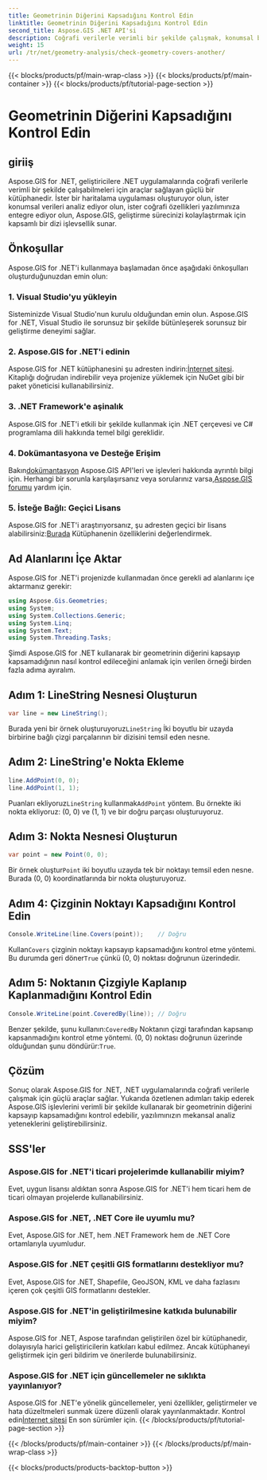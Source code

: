 ```yaml
---
title: Geometrinin Diğerini Kapsadığını Kontrol Edin
linktitle: Geometrinin Diğerini Kapsadığını Kontrol Edin
second_title: Aspose.GIS .NET API'si
description: Coğrafi verilerle verimli bir şekilde çalışmak, konumsal bilgileri analiz etmek ve haritalama özelliklerini .NET uygulamalarınıza entegre etmek için Aspose.GIS for .NET'i nasıl kullanacağınızı öğrenin.
weight: 15
url: /tr/net/geometry-analysis/check-geometry-covers-another/
---
```


{{< blocks/products/pf/main-wrap-class >}}
{{< blocks/products/pf/main-container >}}
{{< blocks/products/pf/tutorial-page-section >}}

# Geometrinin Diğerini Kapsadığını Kontrol Edin

## giriiş
Aspose.GIS for .NET, geliştiricilere .NET uygulamalarında coğrafi verilerle verimli bir şekilde çalışabilmeleri için araçlar sağlayan güçlü bir kütüphanedir. İster bir haritalama uygulaması oluşturuyor olun, ister konumsal verileri analiz ediyor olun, ister coğrafi özellikleri yazılımınıza entegre ediyor olun, Aspose.GIS, geliştirme sürecinizi kolaylaştırmak için kapsamlı bir dizi işlevsellik sunar.
## Önkoşullar
Aspose.GIS for .NET'i kullanmaya başlamadan önce aşağıdaki önkoşulları oluşturduğunuzdan emin olun:
### 1. Visual Studio'yu yükleyin
Sisteminizde Visual Studio'nun kurulu olduğundan emin olun. Aspose.GIS for .NET, Visual Studio ile sorunsuz bir şekilde bütünleşerek sorunsuz bir geliştirme deneyimi sağlar.
### 2. Aspose.GIS for .NET'i edinin
 Aspose.GIS for .NET kütüphanesini şu adresten indirin:[İnternet sitesi](https://releases.aspose.com/gis/net/). Kitaplığı doğrudan indirebilir veya projenize yüklemek için NuGet gibi bir paket yöneticisi kullanabilirsiniz.
### 3. .NET Framework'e aşinalık
Aspose.GIS for .NET'i etkili bir şekilde kullanmak için .NET çerçevesi ve C# programlama dili hakkında temel bilgi gereklidir.
### 4. Dokümantasyona ve Desteğe Erişim
 Bakın[dokümantasyon](https://reference.aspose.com/gis/net/) Aspose.GIS API'leri ve işlevleri hakkında ayrıntılı bilgi için. Herhangi bir sorunla karşılaşırsanız veya sorularınız varsa,[Aspose.GIS forumu](https://forum.aspose.com/c/gis/33) yardım için.
### 5. İsteğe Bağlı: Geçici Lisans
 Aspose.GIS for .NET'i araştırıyorsanız, şu adresten geçici bir lisans alabilirsiniz:[Burada](https://purchase.aspose.com/temporary-license/) Kütüphanenin özelliklerini değerlendirmek.

## Ad Alanlarını İçe Aktar
Aspose.GIS for .NET'i projenizde kullanmadan önce gerekli ad alanlarını içe aktarmanız gerekir:
```csharp
using Aspose.Gis.Geometries;
using System;
using System.Collections.Generic;
using System.Linq;
using System.Text;
using System.Threading.Tasks;
```

Şimdi Aspose.GIS for .NET kullanarak bir geometrinin diğerini kapsayıp kapsamadığının nasıl kontrol edileceğini anlamak için verilen örneği birden fazla adıma ayıralım.
## Adım 1: LineString Nesnesi Oluşturun
```csharp
var line = new LineString();
```
 Burada yeni bir örnek oluşturuyoruz`LineString` İki boyutlu bir uzayda birbirine bağlı çizgi parçalarının bir dizisini temsil eden nesne.
## Adım 2: LineString'e Nokta Ekleme
```csharp
line.AddPoint(0, 0);
line.AddPoint(1, 1);
```
 Puanları ekliyoruz`LineString` kullanmak`AddPoint` yöntem. Bu örnekte iki nokta ekliyoruz: (0, 0) ve (1, 1) ve bir doğru parçası oluşturuyoruz.
## Adım 3: Nokta Nesnesi Oluşturun
```csharp
var point = new Point(0, 0);
```
 Bir örnek oluştur`Point` iki boyutlu uzayda tek bir noktayı temsil eden nesne. Burada (0, 0) koordinatlarında bir nokta oluşturuyoruz.
## Adım 4: Çizginin Noktayı Kapsadığını Kontrol Edin
```csharp
Console.WriteLine(line.Covers(point));    // Doğru
```
 Kullan`Covers` çizginin noktayı kapsayıp kapsamadığını kontrol etme yöntemi. Bu durumda geri döner`True` çünkü (0, 0) noktası doğrunun üzerindedir.
## Adım 5: Noktanın Çizgiyle Kaplanıp Kaplanmadığını Kontrol Edin
```csharp
Console.WriteLine(point.CoveredBy(line)); // Doğru
```
Benzer şekilde, şunu kullanın:`CoveredBy` Noktanın çizgi tarafından kapsanıp kapsanmadığını kontrol etme yöntemi. (0, 0) noktası doğrunun üzerinde olduğundan şunu döndürür:`True`.

## Çözüm
Sonuç olarak Aspose.GIS for .NET, .NET uygulamalarında coğrafi verilerle çalışmak için güçlü araçlar sağlar. Yukarıda özetlenen adımları takip ederek Aspose.GIS işlevlerini verimli bir şekilde kullanarak bir geometrinin diğerini kapsayıp kapsamadığını kontrol edebilir, yazılımınızın mekansal analiz yeteneklerini geliştirebilirsiniz.
## SSS'ler
### Aspose.GIS for .NET'i ticari projelerimde kullanabilir miyim?
Evet, uygun lisansı aldıktan sonra Aspose.GIS for .NET'i hem ticari hem de ticari olmayan projelerde kullanabilirsiniz.
### Aspose.GIS for .NET, .NET Core ile uyumlu mu?
Evet, Aspose.GIS for .NET, hem .NET Framework hem de .NET Core ortamlarıyla uyumludur.
### Aspose.GIS for .NET çeşitli GIS formatlarını destekliyor mu?
Evet, Aspose.GIS for .NET, Shapefile, GeoJSON, KML ve daha fazlasını içeren çok çeşitli GIS formatlarını destekler.
### Aspose.GIS for .NET'in geliştirilmesine katkıda bulunabilir miyim?
Aspose.GIS for .NET, Aspose tarafından geliştirilen özel bir kütüphanedir, dolayısıyla harici geliştiricilerin katkıları kabul edilmez. Ancak kütüphaneyi geliştirmek için geri bildirim ve önerilerde bulunabilirsiniz.
### Aspose.GIS for .NET için güncellemeler ne sıklıkta yayınlanıyor?
 Aspose.GIS for .NET'e yönelik güncellemeler, yeni özellikler, geliştirmeler ve hata düzeltmeleri sunmak üzere düzenli olarak yayınlanmaktadır. Kontrol edin[İnternet sitesi](https://releases.aspose.com/gis/net/) En son sürümler için.
{{< /blocks/products/pf/tutorial-page-section >}}

{{< /blocks/products/pf/main-container >}}
{{< /blocks/products/pf/main-wrap-class >}}

{{< blocks/products/products-backtop-button >}}
